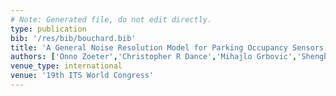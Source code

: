 ```yaml
---
# Note: Generated file, do not edit directly.
type: publication
bib: '/res/bib/bouchard.bib'
title: 'A General Noise Resolution Model for Parking Occupancy Sensors'
authors: ['Onno Zoeter','Christopher R Dance','Mihajlo Grbovic','Shengbo Guo','Guillaume Bouchard']
venue_type: international
venue: '19th ITS World Congress'
---
```

